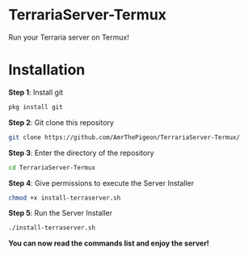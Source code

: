 # TerrariaServer-Termux
Run your Terraria server on Termux!

# Installation
**Step 1**:
Install git
   ```bash
pkg install git
   ```

**Step 2**:
Git clone this repository
   ```bash
git clone https://github.com/AmrThePigeon/TerrariaServer-Termux/
   ```

**Step 3**:
Enter the directory of the repository
   ```bash
cd TerrariaServer-Termux
   ```
**Step 4**:
Give permissions to execute the Server Installer
   ```bash
chmod +x install-terraserver.sh
   ```

**Step 5**:
Run the Server Installer
   ```bash
./install-terraserver.sh
   ```

**You can now read the commands list and enjoy the server!**
